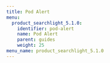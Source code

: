 ```yaml
---
title: Pod Alert
menu:
  product_searchlight_5.1.0:
    identifier: pod-alert
    name: Pod Alert
    parent: guides
    weight: 25
menu_name: product_searchlight_5.1.0
---
```


